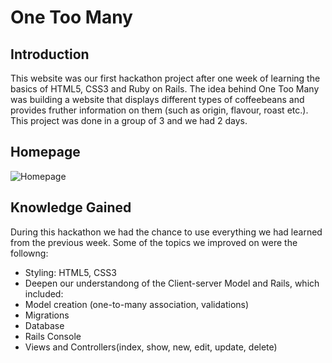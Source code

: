 # One Too Many

## Introduction

This website was our first hackathon project after one week of learning the basics of HTML5, CSS3 and Ruby on Rails. The idea behind One Too Many was building a website that displays different types of coffeebeans and provides fruther information on them (such as origin, flavour, roast etc.). This project was done in a group of 3 and we had 2 days.

## Homepage

![Homepage](http://res.cloudinary.com/dfc7k24vb/image/upload/c_scale,q_auto:low,w_464/v1479555446/screencapture-localhost-3000-1476123458123_lhkbau.png "Homepage Screenshot")

## Knowledge Gained

During this hackathon we had the chance to use everything we had learned from the previous week. Some of the topics we improved on were the followng:

* Styling: HTML5, CSS3
* Deepen our understandong of the Client-server Model and Rails, which included:
 * Model creation (one-to-many association, validations)
 * Migrations
 * Database
 * Rails Console
 * Views and Controllers(index, show, new, edit, update, delete)


